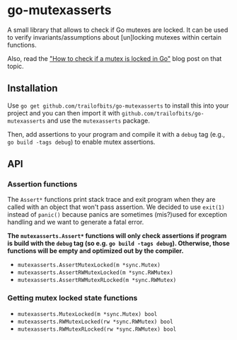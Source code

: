 # go-mutexasserts

A small library that allows to check if Go mutexes are locked. It can be used to verify invariants/assumptions about [un]locking mutexes within certain functions.

Also, read the ["How to check if a mutex is locked in Go"](https://blog.trailofbits.com/2020/06/09/how-to-check-if-a-mutex-is-locked-in-go/)  blog post on that topic.

## Installation

Use `go get github.com/trailofbits/go-mutexasserts` to install this into your project and you can then import it with `github.com/trailofbits/go-mutexasserts` and use the `mutexasserts` package.

Then, add assertions to your program and compile it with a `debug` tag (e.g., `go build -tags debug`) to enable mutex assertions.

## API

### Assertion functions

The `Assert*` functions print stack trace and exit program when they are called with an object that won't pass assertion.
We decided to use `exit(1)` instead of `panic()` because panics are sometimes (mis?)used for exception handling and we want to generate a fatal error.

**The `mutexasserts.Assert*` functions will only check assertions if program is build with the `debug` tag (so e.g. `go build -tags debug`). Otherwise, those functions will be empty and optimized out by the compiler.**

* `mutexasserts.AssertMutexLocked(m *sync.Mutex)`
* `mutexasserts.AssertRWMutexLocked(m *sync.RWMutex)`
* `mutexasserts.AssertRWMutexRLocked(m *sync.RWMutex)`

### Getting mutex locked state functions

* `mutexasserts.MutexLocked(m *sync.Mutex) bool`
* `mutexasserts.RWMutexLocked(rw *sync.RWMutex) bool`
* `mutexasserts.RWMutexRLocked(rw *sync.RWMutex) bool`
